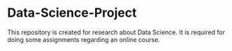 # Data-Science-Project
This repository is created for research about Data Science. It is required for doing some assignments regarding an online course.
